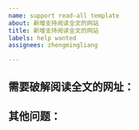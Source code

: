 ```yaml
---
name: support read-all template
about: 新增支持阅读全文的网站
title: 新增支持阅读全文的网站
labels: help wanted
assignees: zhengmingliang

---
```


## 需要破解阅读全文的网址：


## 其他问题：
